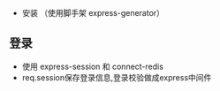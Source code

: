 * 安装 （使用脚手架 express-generator）

## 登录
* 使用 express-session 和 connect-redis 
* req.session保存登录信息,登录校验做成express中间件
